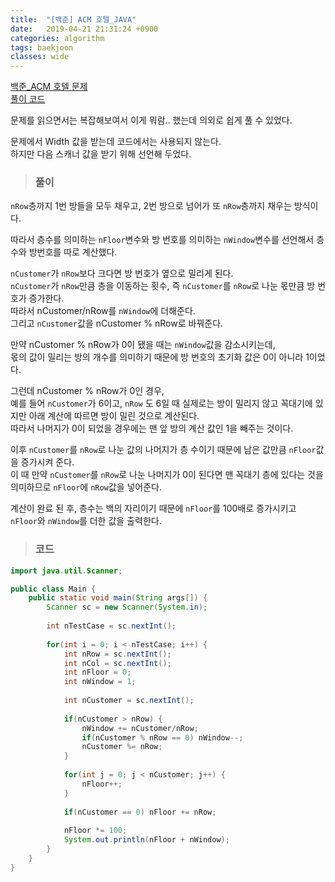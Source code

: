 ```yaml
---
title:  "[백준] ACM 호텔_JAVA"
date:   2019-04-21 21:31:24 +0900
categories: algorithm
tags: baekjoon
classes: wide
---
```


[백준_ACM 호텔 문제](https://www.acmicpc.net/problem/10250)  
[풀이 코드](https://github.com/2ssue/Algorithm/blob/master/Baekjoon/10250.java)  
  

문제를 읽으면서는 복잡해보여서 이게 뭐람.. 했는데 의외로 쉽게 풀 수 있었다.  
  
문제에서 Width 값을 받는데 코드에서는 사용되지 않는다.  
하지만 다음 스캐너 값을 받기 위해 선언해 두었다.  
  
> ### 풀이

`nRow`층까지 1번 방들을 모두 채우고, 2번 방으로 넘어가 또 `nRow`층까지 채우는 방식이다.  
  
따라서 층수를 의미하는 `nFloor`변수와 방 번호를 의미하는 `nWindow`변수를 선언해서 층수와 방번호를 따로 계산했다.  
  
`nCustomer`가 `nRow`보다 크다면 방 번호가 옆으로 밀리게 된다.  
`nCustomer`가 `nRow`만큼 층을 이동하는 횟수, 즉 `nCustomer`를 `nRow`로 나눈 몫만큼 방 번호가 증가한다.  
따라서 nCustomer/nRow를 `nWindow`에 더해준다.  
그리고 `nCustomer`값을 nCustomer % nRow로 바꿔준다.  
  
만약 nCustomer % nRow가 0이 됐을 때는 `nWindow`값을 감소시키는데,  
몫의 값이 밀리는 방의 개수를 의미하기 때문에 방 번호의 초기화 값은 0이 아니라 1이었다.  
  
그런데 nCustomer % nRow가 0인 경우,  
예를 들어 `nCustomer`가 6이고, `nRow` 도 6일 때 실제로는 방이 밀리지 않고 꼭대기에 있지만 아래 계산에 따르면 방이 밀린 것으로 계산된다.  
따라서 나머지가 0이 되었을 경우에는 맨 앞 방의 계산 값인 1을 빼주는 것이다.  
  
이후 `nCustomer`를 `nRow`로 나눈 값의 나머지가 층 수이기 때문에 남은 값만큼 `nFloor`값을 증가시켜 준다.  
이 때 만약 `nCustomer`를 `nRow`로 나눈 나머지가 0이 된다면 맨 꼭대기 층에 있다는 것을 의미하므로 `nFloor`에 `nRow`값을 넣어준다.  
  
계산이 완료 된 후, 층수는 백의 자리이기 때문에 `nFloor`를 100배로 증가시키고 `nFloor`와 `nWindow`를 더한 값을 출력한다.  

> ### 코드

```java
import java.util.Scanner;

public class Main {
	public static void main(String args[]) {
		Scanner sc = new Scanner(System.in);
		
		int nTestCase = sc.nextInt();
		
		for(int i = 0; i < nTestCase; i++) {
			int nRow = sc.nextInt();
			int nCol = sc.nextInt();
			int nFloor = 0;
			int nWindow = 1;
			
			int nCustomer = sc.nextInt();
			
			if(nCustomer > nRow) {
				nWindow += nCustomer/nRow;
				if(nCustomer % nRow == 0) nWindow--;
				nCustomer %= nRow;
			}
			
			for(int j = 0; j < nCustomer; j++) {
				nFloor++;
			}
			
			if(nCustomer == 0) nFloor += nRow;
			
			nFloor *= 100;
			System.out.println(nFloor + nWindow);
		}
	}
}
```
